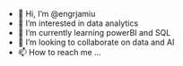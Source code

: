 - 👋 Hi, I’m @engrjamiu
- 👀 I’m interested in data analytics 
- 🌱 I’m currently learning powerBI and SQL
- 💞️ I’m looking to collaborate on data and AI
- 📫 How to reach me ...

<!---
engrjamiu/engrjamiu is a ✨ special ✨ repository because its `README.md` (this file) appears on your GitHub profile.
You can click the Preview link to take a look at your changes.
--->
